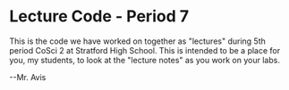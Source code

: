# Lecture Code - Period 7
This is the code we have worked on together as "lectures" during 5th period CoSci 2 at Stratford High School. This is intended to be a place for you, my students, to look at the "lecture notes" as you work on your labs.

--Mr. Avis
